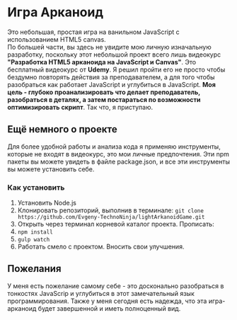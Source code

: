 # Игра Арканоид

Это небольшая, простая игра на ванильном JavaScript с использованием HTML5 canvas.  
По большей части, вы здесь не увидите мою личную изначальную разработку, поскольку этот небольшой проект всего лишь видеокурс **"Разработка HTML5 арканоида на JavaScript и Canvas"**. Это бесплатный видеокурс от **Udemy**. Я решил пройти его не просто чтобы бездумно повторять действия за преподавателем, а для того чтобы разобраться как работает JavaScript и углубиться в JavaScript. **Моя цель - глубоко проанализировать что делает преподаватель, разобраться в деталях, а затем постараться по возможности оптимизировать скрипт**. Так что, я приступаю.

## Ещё немного о проекте

Для более удобной работы и анализа кода я применяю инструменты, которые не входят в видеокурс, это мои личные предпочтения. Эти npm пакеты вы можете увидеть в файле package.json, и все эти инструменты вы можете установить себе.

### Как установить

1. Установить Node.js
2. Клонировать репозиторий, выполнив в терминале: `git clone https://github.com/Evgeny-TechnoNinja/lightArkanoidGame.git`
3. Открыть через терминал корневой каталог проекта. Прописать:
4. `npm install`
5. `gulp watch`
6. Работать смело с проектом. Вносить свои улучшения.

## Пожелания

У меня есть пожелание самому себе - это досконально разобраться в тонкостях JavaScrip и углубиться в этот замечательный язык программирования. Также у меня сегодня есть надежда, что эта игра-арканоид будет завершенной и иметь полноценный вид.
